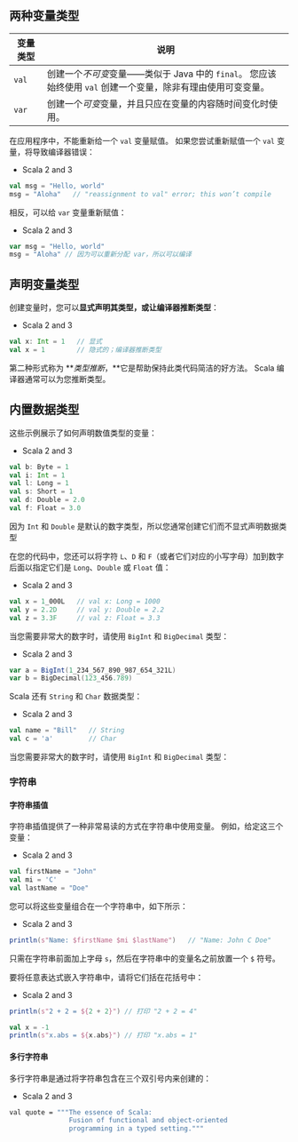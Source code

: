 ## 两种变量类型

| 变量类型 | 说明                                                         |
| -------- | ------------------------------------------------------------ |
| `val`    | 创建一个*不可变*变量——类似于 Java 中的 `final`。 您应该始终使用 `val` 创建一个变量，除非有理由使用可变变量。 |
| `var`    | 创建一个*可变*变量，并且只应在变量的内容随时间变化时使用。   |

在应用程序中，不能重新给一个 `val` 变量赋值。 如果您尝试重新赋值一个 `val` 变量，将导致编译器错误：

- Scala 2 and 3

```scala
val msg = "Hello, world"
msg = "Aloha"   // "reassignment to val" error; this won’t compile
```

相反，可以给 `var` 变量重新赋值：

- Scala 2 and 3

```scala
var msg = "Hello, world"
msg = "Aloha" // 因为可以重新分配 var，所以可以编译
```

## 声明变量类型

创建变量时，您可以**显式声明其类型，或让编译器推断类型**：

- Scala 2 and 3

```scala
val x: Int = 1   // 显式
val x = 1        // 隐式的；编译器推断类型
```

第二种形式称为 ***类型推断*，**它是帮助保持此类代码简洁的好方法。 Scala 编译器通常可以为您推断类型。

## 内置数据类型

这些示例展示了如何声明数值类型的变量：

- Scala 2 and 3

```scala
val b: Byte = 1
val i: Int = 1
val l: Long = 1
val s: Short = 1
val d: Double = 2.0
val f: Float = 3.0
```

因为 `Int` 和 `Double` 是默认的数字类型，所以您通常创建它们而不显式声明数据类型

在您的代码中，您还可以将字符 `L`、`D` 和 `F`（或者它们对应的小写字母）加到数字后面以指定它们是 `Long`、`Double` 或 `Float` 值：

- Scala 2 and 3

```scala
val x = 1_000L   // val x: Long = 1000
val y = 2.2D     // val y: Double = 2.2
val z = 3.3F     // val z: Float = 3.3
```

当您需要非常大的数字时，请使用 `BigInt` 和 `BigDecimal` 类型：

- Scala 2 and 3

```scala
var a = BigInt(1_234_567_890_987_654_321L)
var b = BigDecimal(123_456.789)
```



Scala 还有 `String` 和 `Char` 数据类型：

- Scala 2 and 3

```scala
val name = "Bill"   // String
val c = 'a'         // Char
```

当您需要非常大的数字时，请使用 `BigInt` 和 `BigDecimal` 类型：

### 字符串

#### 字符串插值

字符串插值提供了一种非常易读的方式在字符串中使用变量。 例如，给定这三个变量：

- Scala 2 and 3

```scala
val firstName = "John"
val mi = 'C'
val lastName = "Doe"
```

您可以将这些变量组合在一个字符串中，如下所示：

- Scala 2 and 3

```scala
println(s"Name: $firstName $mi $lastName")   // "Name: John C Doe"
```

只需在字符串前面加上字母 `s`，然后在字符串中的变量名之前放置一个 `$` 符号。

要将任意表达式嵌入字符串中，请将它们括在花括号中：

- Scala 2 and 3

```scala
println(s"2 + 2 = ${2 + 2}") // 打印 "2 + 2 = 4"

val x = -1
println(s"x.abs = ${x.abs}") // 打印 "x.abs = 1"
```



#### 多行字符串

多行字符串是通过将字符串包含在三个双引号内来创建的：

- Scala 2 and 3

```bash
val quote = """The essence of Scala:
               Fusion of functional and object-oriented
               programming in a typed setting."""
```